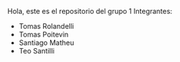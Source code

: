 Hola, este es el repositorio del grupo 1
Integrantes: 
- Tomas Rolandelli
- Tomas Poitevin
- Santiago Matheu
- Teo Santilli 